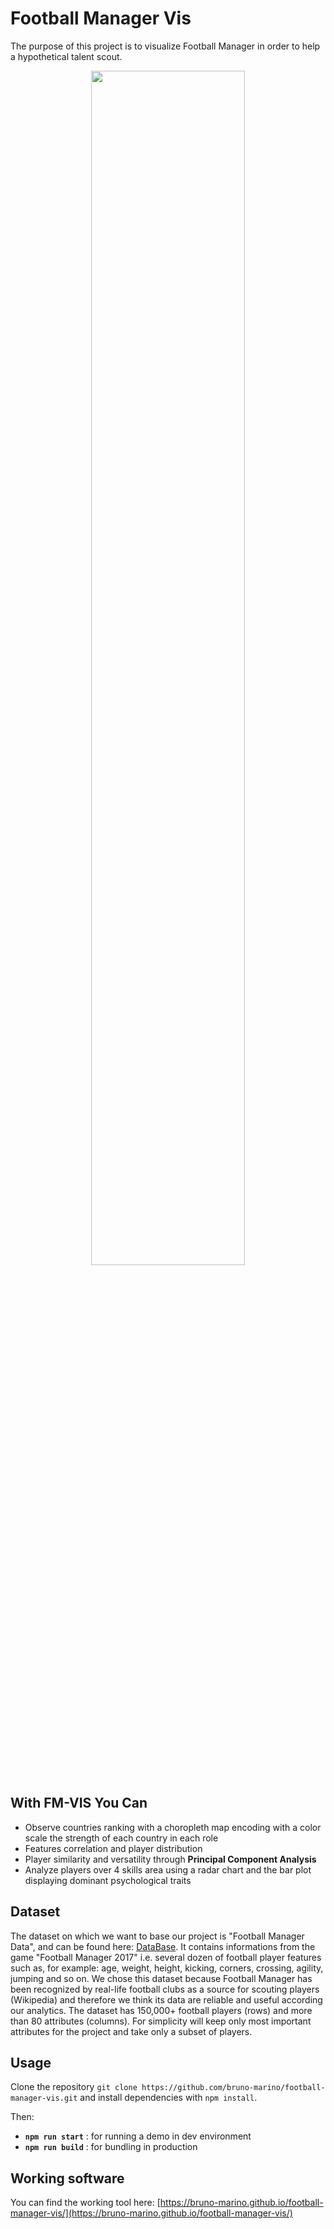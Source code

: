 # Football Manager Vis
The purpose of this project is to visualize Football Manager in order to help a hypothetical talent scout.

<p align="center">
  <img width="70%" src="https://github.com/bruno-marino/football-manager-vis/raw/master/screen.png">
</p>

## With FM-VIS You Can
- Observe countries ranking with a choropleth map encoding with a color scale the strength of each country in each role
- Features correlation and player distribution 
- Player similarity and versatility through **Principal Component Analysis**
- Analyze players over 4 skills area using a radar chart and the bar plot displaying dominant psychological traits

## Dataset
The dataset on which we want to base our project is "Football Manager Data", and can be
found here: [DataBase](https://www.kaggle.com/ajinkyablaze/football-manager-data). It contains
informations from the game "Football Manager 2017" i.e. several dozen of football player
features such as, for example: age, weight, height, kicking, corners, crossing, agility, jumping
and so on. We chose this dataset because Football Manager has been recognized by real-life
football clubs as a source for scouting players (Wikipedia) and therefore we think its data are
reliable and useful according our analytics. The dataset has 150,000+ football players (rows)
and more than 80 attributes (columns). For simplicity will keep only most important attributes
for the project and take only a subset of players.

## Usage
Clone the repository `git clone https://github.com/bruno-marino/football-manager-vis.git` and install dependencies with
`npm install`.

Then:
 - **`npm run start`** : for running a demo in dev environment
 - **`npm run build`** : for bundling in production
 
## Working software

You can find the working tool here: [https://bruno-marino.github.io/football-manager-vis/](https://bruno-marino.github.io/football-manager-vis/)
